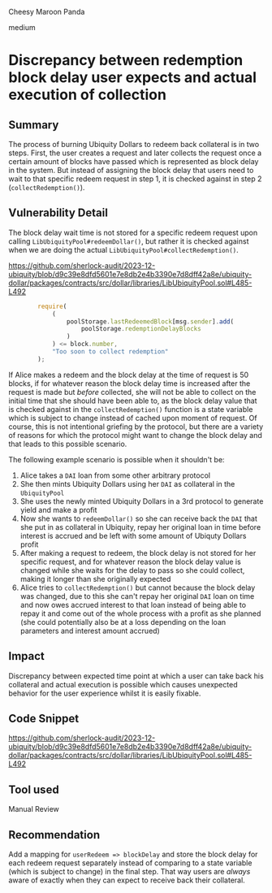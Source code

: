 Cheesy Maroon Panda

medium

# Discrepancy between redemption block delay user expects and actual execution of collection

## Summary
The process of burning Ubiquity Dollars to redeem back collateral is in two steps. First, the user creates a request and later collects the request once a certain amount of blocks have passed which is represented as block delay in the system. But instead of assigning the block delay that users need to wait to that specific redeem request in step 1, it is checked against in step 2 (`collectRedemption()`).
## Vulnerability Detail
The block delay wait time is not stored for a specific redeem request upon calling `LibUbiquityPool#redeemDollar()`, but rather it is checked against when we are doing the actual `LibUbiquityPool#collectRedemption()`.

https://github.com/sherlock-audit/2023-12-ubiquity/blob/d9c39e8dfd5601e7e8db2e4b3390e7d8dff42a8e/ubiquity-dollar/packages/contracts/src/dollar/libraries/LibUbiquityPool.sol#L485-L492

```javascript
        require(
            (
                poolStorage.lastRedeemedBlock[msg.sender].add(
                    poolStorage.redemptionDelayBlocks
                )
            ) <= block.number,
            "Too soon to collect redemption"
        );
```

If Alice makes a redeem and the block delay at the time of request is 50 blocks, if for whatever reason the block delay time is increased after the request is made but *before* collected, she will not be able to collect on the initial time that she should have been able to, as the block delay value that is checked against in the `collectRedemption()` function is a state variable which is subject to change instead of cached upon moment of request. Of course, this is not intentional griefing by the protocol, but there are a variety of reasons for which the protocol might want to change the block delay and that leads to this possible scenario.

The following example scenario is possible when it shouldn't be:

1. Alice takes a `DAI` loan from some other arbitrary protocol
2. She then mints Ubiquity Dollars using her `DAI` as collateral in the `UbiquityPool`
3. She uses the newly minted Ubiquity Dollars in a 3rd protocol to generate yield and make a profit
4. Now she wants to `redeemDollar()` so she can receive back the `DAI` that she put in as collateral in Ubiquity, repay her original loan in time before interest is accrued and be left with some amount of Ubiquty Dollars profit
5. After making a request to redeem, the block delay is not stored for her specific request, and for whatever reason the block delay value is changed while she waits for the delay to pass so she could collect, making it longer than she originally expected
6. Alice tries to `collectRedemption()` but cannot because the block delay was changed, due to this she can't repay her original `DAI` loan on time and now owes accrued interest to that loan instead of being able to repay it and come out of the whole process with a profit as she planned (she could potentially also be at a loss depending on the loan parameters and interest amount accrued)

## Impact
Discrepancy between expected time point at which a user can take back his collateral and actual execution is possible which causes unexpected behavior for the user experience whilst it is easily fixable.
## Code Snippet
https://github.com/sherlock-audit/2023-12-ubiquity/blob/d9c39e8dfd5601e7e8db2e4b3390e7d8dff42a8e/ubiquity-dollar/packages/contracts/src/dollar/libraries/LibUbiquityPool.sol#L485-L492
## Tool used
Manual Review
## Recommendation
Add a mapping for `userRedeem => blockDelay` and store the block delay for each redeem request separately instead of comparing to a state variable (which is subject to change) in the final step. That way users are *always* aware of exactly when they can expect to receive back their collateral. 